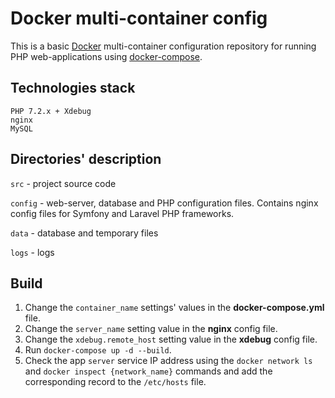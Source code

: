 # Docker multi-container config
This is a basic [Docker][docker] multi-container configuration repository for running PHP web-applications using [docker-compose][docker-compose].

## Technologies stack
``PHP 7.2.x + Xdebug``   
``nginx``    
``MySQL``

## Directories' description
``src`` - project source code

``config`` - web-server, database and PHP configuration files. Contains nginx config files for Symfony and Laravel PHP frameworks.

``data`` - database and temporary files

``logs`` - logs

## Build
1. Change the ``container_name`` settings' values in the **docker-compose.yml** file.
2. Change the ``server_name`` setting value in the **nginx** config file.
3. Change the ``xdebug.remote_host`` setting value in the **xdebug** config file.
4. Run ``docker-compose up -d --build``.
5. Check the app ``server`` service IP address using the ``docker network ls`` and ``docker inspect {network_name}`` commands and add the corresponding record to the ``/etc/hosts`` file.

[docker]: https://www.docker.com/what-docker
[docker-compose]: https://docs.docker.com/compose/
